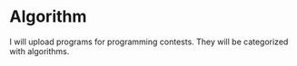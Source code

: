 # Algorithm
I will upload programs for programming contests.
They will be categorized with algorithms.
